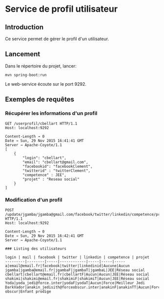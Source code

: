 # Service de profil utilisateur

## Introduction

Ce service permet de gérer le profil d'un utilisateur.

## Lancement
Dans le répertoire du projet, lancer:
```
mvn spring-boot:run
```

Le web-service écoute sur le port 9292.

## Exemples de requêtes

### Récupérer les informations d'un profil
```
GET /userprofil/cbellart HTTP/1.1
Host: localhost:9292
```

```
Content-Length → 0
Date → Sun, 29 Nov 2015 16:41:41 GMT
Server → Apache-Coyote/1.1
[
    {
        "login": "cbellart",
        "email": "cbellart@gmail.com",
        "facebookid": "facebookClement",
        "twitterid" : "twitterClement",
        "competence" : JEE",
        "projet" : "Reseau social"
    }
]
```

### Modification d'un profil
```
POST /update/jgamba/jgamba@gmail.com/facebook/twitter/linkedin/competence/projet HTTP/1.1
Host: localhost:9292
```

```
Content-Length → 0
Date → Sun, 29 Nov 2015 16:42:41 GMT
Server → Apache-Coyote/1.1
```

```
### Listing des utilisateurs

login | mail | facebook | twitter | linkedin | competence | projet
---------|--------|-----|------------|-----|-----|-----
a|email@email.fr|facebook|twitter|linkedinid|Aucune|Aucun
jgamba|jgamba@email.fr|jgambaF|jgambaT|jgambaL|JEE|Réseau social
cbellart|cbellart@email.fr|cbellartF|Aucun|Aucun|JEE|Réseau social
shakimi|shakimi@email.fr|shakimiF|shakimiT|Aucun|JEE|Réseau social
Yoda|yoda_jedi@force.inter|yodaF|yodaT|Aucun|Force|Meilleur Jedi
DarkVador|anakin_jedisith@forceobscur.inter|anakinF|anakinTT|Aucun|Force obscur|Enfant prodige
